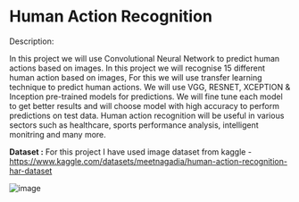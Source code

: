 # Human Action Recognition

Description: 

In this project we will use Convolutional Neural Network to predict human actions based on images. In this project we will recognise 15 different human action based on images, For this we will use transfer learning technique to predict human actions.
We will use VGG, RESNET, XCEPTION & Inception pre-trained models for predictions. We will fine tune each model to get better results and  will choose model with high accuracy to perform predictions on test data.
Human action recognition will be useful in various sectors such as healthcare, sports performance analysis, intelligent monitring and many more.

**Dataset :**
For this project I have used image dataset from kaggle - https://www.kaggle.com/datasets/meetnagadia/human-action-recognition-har-dataset

![image](https://github.com/Piya88/Human_Action_Recognition/assets/137636789/6bf0ab61-cb9f-4be6-9aea-cc64c61718a5)


